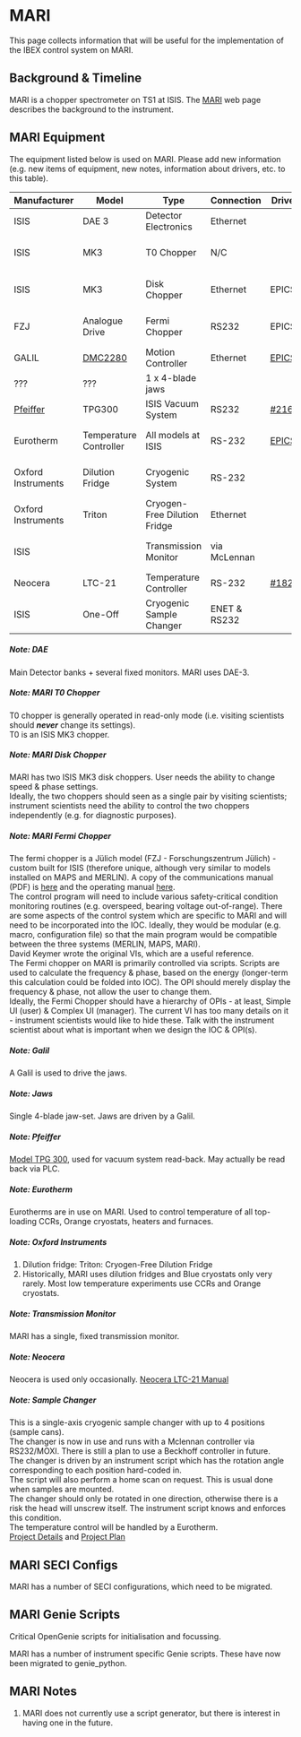 # MARI

This page collects information that will be useful for the implementation of the IBEX control system on MARI.

## Background & Timeline ##
MARI is a chopper spectrometer on TS1 at ISIS. The [MARI](https://www.isis.stfc.ac.uk/Pages/mari.aspx) web page describes the background to the instrument.

## MARI Equipment ##
The equipment listed below is used on MARI. Please add new information (e.g. new items of equipment, new notes, information about drivers, etc. to this table).

Manufacturer | Model | Type | Connection | Driver | Notes |
------------ | ------------- | ------------- | ------------- | ------------- | -------------------------------------------
ISIS | DAE 3 | Detector Electronics | Ethernet | | [see DAE note](#note-dae)
ISIS | MK3| T0 Chopper | N/C |  | [see T0 Chopper note](#note-mari-t0-chopper) |
ISIS | MK3 | Disk Chopper | Ethernet | EPICS | [see Disk Chopper note](#note-mari-disk-chopper) |
FZJ | Analogue Drive | Fermi Chopper | RS232 | EPICS | [see Fermi Chopper note](#note-mari-fermi-chopper) |
GALIL | [DMC2280](http://www.galilmc.com/products/dmc-22x0.php) | Motion Controller | Ethernet | [EPICS](http://www.aps.anl.gov/epics/modules/manufacturer.php#Galil%20Motion%20Control) | [see Galil note](#note-galil) | 
??? | ??? | 1 x 4-blade jaws |  |  | [see Jaws note](#note-jaws)
[Pfeiffer](http://www.pfeiffer-vacuum.com/products/measurement/container.action) | TPG300 | ISIS Vacuum System | RS232 | [#216](https://github.com/ISISComputingGroup/IBEX/issues/216) |[see Pfeiffer note](#note-pfeiffer)
Eurotherm | Temperature Controller | All models at ISIS | RS-232 | [EPICS](http://www.aps.anl.gov/epics/modules/manufacturer.php#Eurotherm) | [see Eurotherm  note](#note-eurotherm)
Oxford Instruments | Dilution Fridge | Cryogenic System | RS-232 | | [see Oxford Instruments note](#note-oxford-instruments)
Oxford Instruments | Triton | Cryogen-Free Dilution Fridge | Ethernet | | [see Oxford Instruments note](#note-oxford-instruments)
ISIS| | Transmission Monitor | via McLennan | | [see Transmission Monitor note](#note-transmission-monitor)
Neocera | LTC-21 | Temperature Controller | RS-232 | [#1828](https://github.com/ISISComputingGroup/IBEX/issues/1828) | [see Neocera note](#note-neocera)
ISIS | One-Off | Cryogenic Sample Changer | ENET & RS232 | | [see Sample Changer note](#note-sample-changer)

##### Note: DAE #####
Main Detector banks + several fixed monitors.  MARI uses DAE-3.

##### Note: MARI T0 Chopper #####
T0 chopper is generally operated in read-only mode (i.e. visiting scientists should **_never_** change its settings).<br>
T0 is an ISIS MK3 chopper.

##### Note: MARI Disk Chopper #####
MARI has two ISIS MK3 disk choppers.  User needs the ability to change speed & phase settings.<br>
Ideally, the two choppers should seen as a single pair by visiting scientists; instrument scientists need the ability to control the two choppers independently (e.g. for diagnostic purposes).

##### Note: MARI Fermi Chopper #####
The fermi chopper is a Jülich model (FZJ - Forschungszentrum Jülich) - custom built for ISIS (therefore unique, although very similar to models installed on MAPS and MERLIN).  A copy of the communications manual (PDF) is [here](https://stfc365.sharepoint.com/:b:/r/sites/ISISExperimentControls/ICP%20Discussions/MAPS/Fermi%20Chopper%20Communications%20Protocol.pdf?csf=1&web=1&e=DXEcym) and the operating manual [here](https://stfc365.sharepoint.com/sites/ISISExperimentControls/ICP%20Discussions/Forms/AllItems.aspx?id=%2Fsites%2FISISExperimentControls%2FICP%20Discussions%2FMERLIN).<br>
The control program will need to include various safety-critical condition monitoring routines (e.g. overspeed, bearing voltage out-of-range).  There are some aspects of the control system which are specific to MARI and will need to be incorporated into the IOC.  Ideally, they would be modular (e.g. macro, configuration file) so that the main program would be compatible between the three systems (MERLIN, MAPS, MARI).<br>
David Keymer wrote the original VIs, which are a useful reference.<br>
The Fermi chopper on MARI is primarily controlled via scripts.  Scripts are used to calculate the frequency & phase, based on the energy (longer-term this calculation could be folded into IOC).  The OPI should merely display the frequency & phase, not allow the user to change them. <br>
Ideally, the Fermi Chopper should have a hierarchy of OPIs - at least, Simple UI (user) & Complex UI (manager).  The current VI has too many details on it - instrument scientists would like to hide these.  Talk with the instrument scientist about what is important when we design the IOC & OPI(s). <br>

<a name="note-galil"></a>
##### Note: Galil #####
A Galil is used to drive the jaws.

<a name="note-jaws"></a>
##### Note: Jaws #####
Single 4-blade jaw-set.  Jaws are driven by a Galil.

##### Note: Pfeiffer #####
[Model TPG 300](https://www.pfeiffer-vacuum.com/en/products/measurement/modulline/controllers/?detailPdoId=3407), used for vacuum system read-back.  May actually be read back via PLC.

##### Note: Eurotherm #####
Eurotherms are in use on MARI.  Used to control temperature of all top-loading CCRs, Orange cryostats, heaters and furnaces.

##### Note: Oxford Instruments #####
1. Dilution fridge: Triton: Cryogen-Free Dilution Fridge
1. Historically, MARI uses dilution fridges and Blue cryostats only very rarely.  Most low temperature experiments use CCRs and Orange cryostats.

##### Note: Transmission Monitor #####
MARI has a single, fixed transmission monitor.

##### Note: Neocera #####
Neocera is used only occasionally.  [Neocera LTC-21 Manual](http://www.submm.caltech.edu/~sharc/technical/LTC-21%20manual.pdf)

##### Note: Sample Changer #####
This is a single-axis cryogenic sample changer with up to 4 positions (sample cans).<br>
The changer is now in use and runs with a Mclennan controller via RS232/MOXI.
There is still a plan to use a Beckhoff controller in future.<br>
The changer is driven by an instrument script which has the rotation angle corresponding to each position hard-coded in.<br>
The script will also perform a home scan on request. This is usual done when samples are mounted.<br>
The changer should only be rotated in one direction, otherwise there is a risk the head will unscrew itself. The instrument script knows and enforces this condition.<br>
The temperature control will be handled by a Eurotherm.<br>
[Project Details](https://stfc365.sharepoint.com/sites/ISISProject-1122) and 
[Project Plan](https://tasks.office.com/stfc365.onmicrosoft.com/en-US/Home/PlanViews/8bdu_4UTBUeZwF_PB8SLIpYAESGr)

## MARI SECI Configs ##
MARI has a number of SECI configurations, which need to be migrated.

## MARI Genie Scripts ##
Critical OpenGenie scripts for initialisation and focussing.

MARI has a number of instrument specific Genie scripts. These have now been migrated to genie_python.

## MARI Notes ##
1. MARI does not currently use a script generator, but there is interest in having one in the future.
